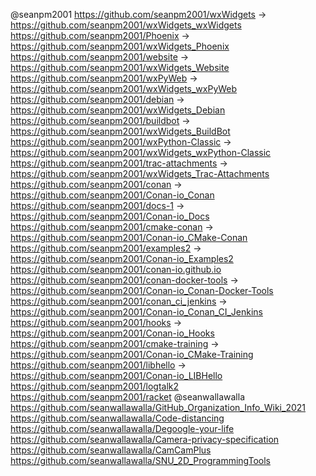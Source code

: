 @seanpm2001
https://github.com/seanpm2001/wxWidgets -> https://github.com/seanpm2001/wxWidgets_wxWidgets
https://github.com/seanpm2001/Phoenix -> https://github.com/seanpm2001/wxWidgets_Phoenix
https://github.com/seanpm2001/website -> https://github.com/seanpm2001/wxWidgets_Website
https://github.com/seanpm2001/wxPyWeb -> https://github.com/seanpm2001/wxWidgets_wxPyWeb
https://github.com/seanpm2001/debian -> https://github.com/seanpm2001/wxWidgets_Debian
https://github.com/seanpm2001/buildbot -> https://github.com/seanpm2001/wxWidgets_BuildBot
https://github.com/seanpm2001/wxPython-Classic -> https://github.com/seanpm2001/wxWidgets_wxPython-Classic
https://github.com/seanpm2001/trac-attachments -> https://github.com/seanpm2001/wxWidgets_Trac-Attachments
https://github.com/seanpm2001/conan -> https://github.com/seanpm2001/Conan-io_Conan
https://github.com/seanpm2001/docs-1 -> https://github.com/seanpm2001/Conan-io_Docs
https://github.com/seanpm2001/cmake-conan -> https://github.com/seanpm2001/Conan-io_CMake-Conan
https://github.com/seanpm2001/examples2 -> https://github.com/seanpm2001/Conan-io_Examples2
https://github.com/seanpm2001/conan-io.github.io
https://github.com/seanpm2001/conan-docker-tools -> https://github.com/seanpm2001/Conan-io_Conan-Docker-Tools
https://github.com/seanpm2001/conan_ci_jenkins -> https://github.com/seanpm2001/Conan-io_Conan_CI_Jenkins
https://github.com/seanpm2001/hooks -> https://github.com/seanpm2001/Conan-io_Hooks
https://github.com/seanpm2001/cmake-training -> https://github.com/seanpm2001/Conan-io_CMake-Training
https://github.com/seanpm2001/libhello -> https://github.com/seanpm2001/Conan-io_LIBHello
https://github.com/seanpm2001/logtalk2
https://github.com/seanpm2001/racket
@seanwallawalla
https://github.com/seanwallawalla/GitHub_Organization_Info_Wiki_2021
https://github.com/seanwallawalla/Code-distancing
https://github.com/seanwallawalla/Degoogle-your-life
https://github.com/seanwallawalla/Camera-privacy-specification
https://github.com/seanwallawalla/CamCamPlus
https://github.com/seanwallawalla/SNU_2D_ProgrammingTools
